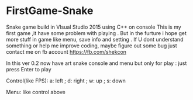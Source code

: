 # FirstGame-Snake
Snake game build in VIsual Studio 2015 using C++ on console 
This is my first game ,it have some problem with playing .
But in the furture i hope get more stuff in game like menu, save info and setting .
If U dont understand something or help me improve coding, maybe figure out some bug  just contact me on fb account https://fb.com/shekcon

In this ver 0.2 now have art snake console and menu but only for play : just press Enter to play

Control(like FPS): a: left ; d: right ; w: up ; s: down 

Menu: like control above
          
